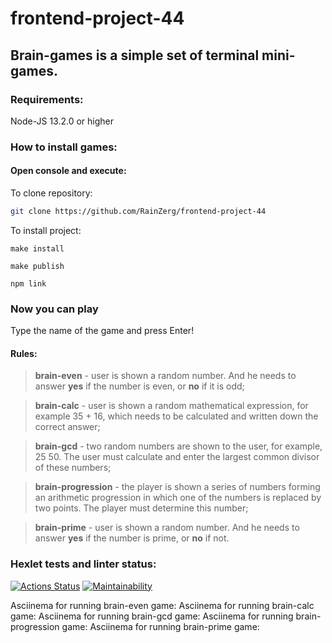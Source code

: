 # frontend-project-44
## Brain-games is a simple set of terminal mini-games.

### Requirements:

  Node-JS 13.2.0 or higher

### How to install games: 
#### Open console and execute:
  To clone repository:
  ```sh
git clone https://github.com/RainZerg/frontend-project-44
```
  To install project:
  ```
make install
```
  ```
make publish
```
  ```
npm link
```

### Now you can play

Type the name of the game and press Enter!

#### Rules:

> **brain-even** - user is shown a random number. And he needs to answer **yes** if the number is even, or **no** if it is odd;

> **brain-calс** - user is shown a random mathematical expression, for example 35 + 16, which needs to be calculated and written down the correct answer;

> **brain-gcd** - two random numbers are shown to the user, for example, 25 50. The user must calculate and enter the largest common divisor of these numbers;

> **brain-progression** - the player is shown a series of numbers forming an arithmetic progression in which one of the numbers is replaced by two points. The player must determine this number;

> **brain-prime** - user is shown a random number. And he needs to answer **yes** if the number is prime, or **no** if not.

### Hexlet tests and linter status:
[![Actions Status](https://github.com/nikitazh12/frontend-project-44/actions/workflows/hexlet-check.yml/badge.svg)](https://github.com/nikitazh12/frontend-project-44/actions)
[![Maintainability](https://api.codeclimate.com/v1/badges/b4d6e3725041567efa08/maintainability)](https://codeclimate.com/github/nikitazh12/frontend-project-44/maintainability)

Asciinema for running brain-even game: 
Asciinema for running brain-calc game: 
Asciinema for running brain-gcd game: 
Asciinema for running brain-progression game: 
Asciinema for running brain-prime game: 